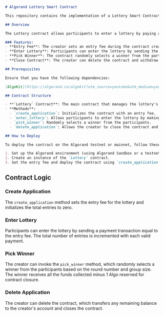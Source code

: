 ```markdown
# Algorand Lottery Smart Contract

This repository contains the implementation of a Lottery Smart Contract on the Algorand blockchain, developed using Algorand Python (`algoPy`) and following the ARC4 standard.

## Overview

The Lottery contract allows participants to enter a lottery by paying a specified entry fee. The contract owner (creator) can then select a random winner, who will receive the accumulated funds minus a small balance retained in the contract. The contract also includes methods for creating and deleting the application.

### Features:
- **Entry Fee**: The creator sets an entry fee during the contract creation.
- **Enter Lottery**: Participants can enter the lottery by sending the required payment.
- **Pick Winner**: The contract randomly selects a winner from the participants.
- **Close Contract**: The creator can delete the contract and withdraw any remaining funds.

## Prerequisites

Ensure that you have the following dependencies:

[AlgoKit](https://algorand.co/algokit?utm_source=youtube&utm_medium=youtube&utm_campaign=codeeateryard&utm_content=download)

## Contract Structure

- **`Lottery` Contract**: The main contract that manages the lottery's state and logic.
- **Methods**:
  - `create_application`: Initializes the contract with an entry fee.
  - `enter_lottery`: Allows participants to enter the lottery by making a payment.
  - `pick_winner`: Randomly selects a winner from the participants.
  - `delete_application`: Allows the creator to close the contract and withdraw any remaining funds.

## How to Deploy

To deploy the contract on the Algorand testnet or mainnet, follow these steps:

1. Set up the Algorand environment (using Algorand Sandbox or a testnet account).
2. Create an instance of the `Lottery` contract.
3. Set the entry fee and deploy the contract using `create_application` method.
```

## Contract Logic

### Create Application

The `create_application` method sets the entry fee for the lottery and initializes the total entries to zero.

### Enter Lottery

Participants can enter the lottery by sending a payment transaction equal to the entry fee. The total number of entries is incremented with each valid payment.

### Pick Winner

The creator can invoke the `pick_winner` method, which randomly selects a winner from the participants based on the round number and group size. The winner receives all the funds collected minus 1 Algo reserved for contract closure.

### Delete Application

The creator can delete the contract, which transfers any remaining balance to the creator's account and closes the contract.
